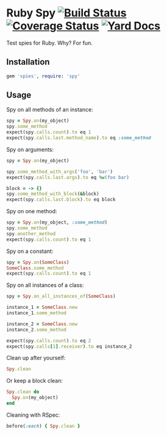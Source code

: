 # Ruby Spy [![Build Status](https://travis-ci.org/patbenatar/ruby-spy.svg?branch=master)](https://travis-ci.org/patbenatar/ruby-spy) [![Coverage Status](https://coveralls.io/repos/github/patbenatar/ruby-spy/badge.svg?branch=master)](https://coveralls.io/github/patbenatar/ruby-spy?branch=master) [![Yard Docs](http://img.shields.io/badge/yard-docs-blue.svg)](http://www.rubydoc.info/github/patbenatar/ruby-spy/master)

Test spies for Ruby. Why? For fun.

## Installation

```ruby
gem 'spies', require: 'spy'
```

## Usage

Spy on all methods of an instance:

```ruby
spy = Spy.on(my_object)
spy.some_method
expect(spy.calls.count).to eq 1
expect(spy.calls.last.method_name).to eq :some_method
```

Spy on arguments:

```ruby
spy = Spy.on(my_object)

spy.some_method_with_args('foo', 'bar')
expect(spy.calls.last.args).to eq %w(foo bar)

block = -> {}
spy.some_method_with_block(&block)
expect(spy.calls.last.block).to eq block
```

Spy on one method:

```ruby
spy = Spy.on(my_object, :some_method)
spy.some_method
spy.another_method
expect(spy.calls.count).to eq 1
```

Spy on a constant:

```ruby
spy = Spy.on(SomeClass)
SomeClass.some_method
expect(spy.calls.count).to eq 1
```

Spy on all instances of a class:

```ruby
spy = Spy.on_all_instances_of(SomeClass)

instance_1 = SomeClass.new
instance_1.some_method

instance_2 = SomeClass.new
instance_2.some_method

expect(spy.calls.count).to eq 2
expect(spy.calls[1].receiver).to eq instance_2
```

Clean up after yourself:

```ruby
Spy.clean
```

Or keep a block clean:

```ruby
Spy.clean do
  Spy.on(my_object)
end
```

Cleaning with RSpec:

```ruby
before(:each) { Spy.clean }
```
